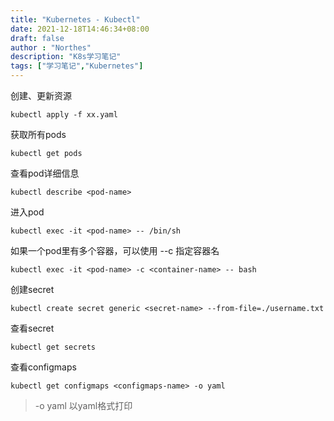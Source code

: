 ```yaml
---
title: "Kubernetes - Kubectl"
date: 2021-12-18T14:46:34+08:00
draft: false
author : "Northes"
description: "K8s学习笔记"
tags: ["学习笔记","Kubernetes"]
---
```



创建、更新资源
```shell
kubectl apply -f xx.yaml
```

获取所有pods
```shell
kubectl get pods
```

查看pod详细信息
```shell
kubectl describe <pod-name>
```

进入pod
```shell
kubectl exec -it <pod-name> -- /bin/sh
```
如果一个pod里有多个容器，可以使用 --c 指定容器名
```shell
kubectl exec -it <pod-name> -c <container-name> -- bash 
```

创建secret
```shell
kubectl create secret generic <secret-name> --from-file=./username.txt
```

查看secret
```shell
kubectl get secrets
```

查看configmaps
```shell
kubectl get configmaps <configmaps-name> -o yaml
```
> -o yaml 以yaml格式打印